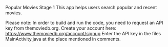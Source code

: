 Popular Movies Stage 1
This app helps users search popular and recent movies. 

Please note: In order to build and run the code, you need to request an API key from themoviedb.org. Create your account here: https://www.themoviedb.org/account/signup 
Enter the API key in the files MainActivity.java at the place mentioned in comments. 
